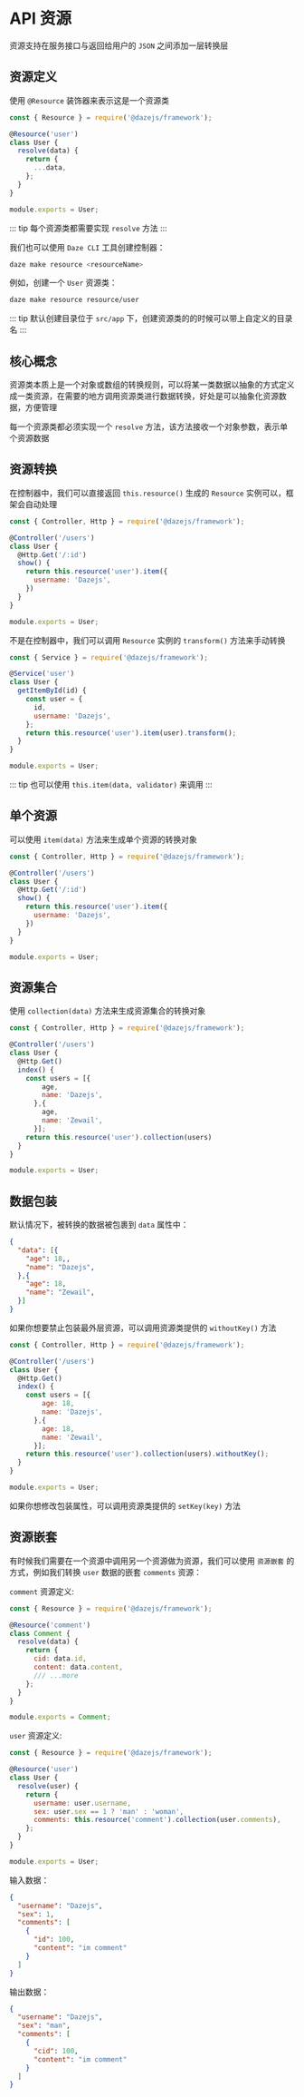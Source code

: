 # API 资源

资源支持在服务接口与返回给用户的 `JSON` 之间添加一层转换层

## 资源定义

使用 `@Resource` 装饰器来表示这是一个资源类

```js
const { Resource } = require('@dazejs/framework');

@Resource('user')
class User {
  resolve(data) {
    return {
      ...data,
    };
  }
}

module.exports = User;
```

::: tip
每个资源类都需要实现 `resolve` 方法 
:::

我们也可以使用 `Daze CLI` 工具创建控制器：

```bash
daze make resource <resourceName>
```

例如，创建一个 `User` 资源类：

```bash
daze make resource resource/user
```

::: tip
默认创建目录位于 `src/app` 下，创建资源类的的时候可以带上自定义的目录名
:::

## 核心概念

资源类本质上是一个对象或数组的转换规则，可以将某一类数据以抽象的方式定义成一类资源，在需要的地方调用资源类进行数据转换，好处是可以抽象化资源数据，方便管理

每一个资源类都必须实现一个 `resolve` 方法，该方法接收一个对象参数，表示单个资源数据 

## 资源转换

在控制器中，我们可以直接返回 `this.resource()` 生成的 `Resource` 实例可以，框架会自动处理

```js
const { Controller, Http } = require('@dazejs/framework');

@Controller('/users')
class User {
  @Http.Get('/:id')
  show() {
    return this.resource('user').item({
      username: 'Dazejs',
    })
  }
}

module.exports = User;
```

不是在控制器中，我们可以调用 `Resource` 实例的 `transform()` 方法来手动转换


```js
const { Service } = require('@dazejs/framework');

@Service('user')
class User {
  getItemById(id) {
    const user = {
      id,
      username: 'Dazejs',
    };
    return this.resource('user').item(user).transform();
  }
}

module.exports = User;
```
::: tip
也可以使用 `this.item(data, validator)` 来调用
:::

## 单个资源

可以使用 `item(data)` 方法来生成单个资源的转换对象

```js
const { Controller, Http } = require('@dazejs/framework');

@Controller('/users')
class User {
  @Http.Get('/:id')
  show() {
    return this.resource('user').item({
      username: 'Dazejs',
    })
  }
}

module.exports = User;
```

## 资源集合

使用 `collection(data)` 方法来生成资源集合的转换对象

```js
const { Controller, Http } = require('@dazejs/framework');

@Controller('/users')
class User {
  @Http.Get()
  index() {
    const users = [{
        age,
        name: 'Dazejs',
      },{
        age,
        name: 'Zewail',
      }];
    return this.resource('user').collection(users)
  }
}

module.exports = User;
```

## 数据包装

默认情况下，被转换的数据被包裹到 `data` 属性中：

```json
{
  "data": [{
    "age": 18,,
    "name": "Dazejs",
  },{
    "age": 18,
    "name": "Zewail",
  }]
}
```

如果你想要禁止包装最外层资源，可以调用资源类提供的 `withoutKey()` 方法

```js
const { Controller, Http } = require('@dazejs/framework');

@Controller('/users')
class User {
  @Http.Get()
  index() {
    const users = [{
        age: 18,
        name: 'Dazejs',
      },{
        age: 18,
        name: 'Zewail',
      }];
    return this.resource('user').collection(users).withoutKey();
  }
}

module.exports = User;
```

如果你想修改包装属性，可以调用资源类提供的 `setKey(key)` 方法

## 资源嵌套

有时候我们需要在一个资源中调用另一个资源做为资源，我们可以使用 `资源嵌套` 的方式，例如我们转换 `user` 数据的嵌套 `comments` 资源：

`comment` 资源定义:

```js {7}
const { Resource } = require('@dazejs/framework');

@Resource('comment')
class Comment {
  resolve(data) {
    return {
      cid: data.id,
      content: data.content,
      /// ...more
    };
  }
}

module.exports = Comment;
```

`user` 资源定义:

```js {8}
const { Resource } = require('@dazejs/framework');

@Resource('user')
class User {
  resolve(user) {
    return {
      username: user.username,
      sex: user.sex == 1 ? 'man' : 'woman',
      comments: this.resource('comment').collection(user.comments),
    };
  }
}

module.exports = User;
```

输入数据：

```json
{
  "username": "Dazejs",
  "sex": 1,
  "comments": [
    {
      "id": 100,
      "content": "im comment"
    }
  ]
}
```

输出数据：

```json {3,6}
{
  "username": "Dazejs",
  "sex": "man",
  "comments": [
    {
      "cid": 100,
      "content": "im comment"
    }
  ]
}
```